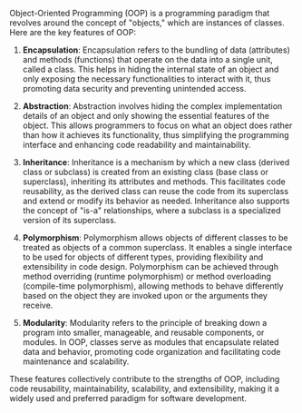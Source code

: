 Object-Oriented Programming (OOP) is a programming paradigm that revolves around the concept of "objects," which are instances of classes. Here are the key features of OOP:

1. **Encapsulation**: Encapsulation refers to the bundling of data (attributes) and methods (functions) that operate on the data into a single unit, called a class. This helps in hiding the internal state of an object and only exposing the necessary functionalities to interact with it, thus promoting data security and preventing unintended access.

2. **Abstraction**: Abstraction involves hiding the complex implementation details of an object and only showing the essential features of the object. This allows programmers to focus on what an object does rather than how it achieves its functionality, thus simplifying the programming interface and enhancing code readability and maintainability.

3. **Inheritance**: Inheritance is a mechanism by which a new class (derived class or subclass) is created from an existing class (base class or superclass), inheriting its attributes and methods. This facilitates code reusability, as the derived class can reuse the code from its superclass and extend or modify its behavior as needed. Inheritance also supports the concept of "is-a" relationships, where a subclass is a specialized version of its superclass.

4. **Polymorphism**: Polymorphism allows objects of different classes to be treated as objects of a common superclass. It enables a single interface to be used for objects of different types, providing flexibility and extensibility in code design. Polymorphism can be achieved through method overriding (runtime polymorphism) or method overloading (compile-time polymorphism), allowing methods to behave differently based on the object they are invoked upon or the arguments they receive.

5. **Modularity**: Modularity refers to the principle of breaking down a program into smaller, manageable, and reusable components, or modules. In OOP, classes serve as modules that encapsulate related data and behavior, promoting code organization and facilitating code maintenance and scalability.

These features collectively contribute to the strengths of OOP, including code reusability, maintainability, scalability, and extensibility, making it a widely used and preferred paradigm for software development.